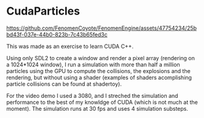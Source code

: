 # CudaParticles

https://github.com/FenomenCoyote/FenomenEngine/assets/47754234/25bbd43f-037e-44b0-823b-7c43b65fed3c

This was made as an exercise to learn CUDA C++. 

Using only SDL2 to create a window and render a pixel array (rendering on a 1024\*1024 window), I run a simulation with more than half a million particles using the GPU to compute the collisions, the explosions and the rendering, but without using a shader (examples of shaders acomplishing particle collisions can be found at shadertoy).

For the video demo I used a 3080, and I streched the simulation and performance to the best of my knowldge of CUDA (which is not much at the moment). The simulation runs at 30 fps and uses 4 simulation substeps. 
